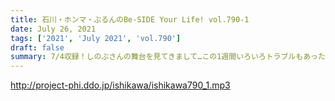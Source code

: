 ```yaml
---
title: 石川・ホンマ・ぶるんのBe-SIDE Your Life! vol.790-1
date: July 26, 2021
tags: ['2021', 'July 2021', 'vol.790']
draft: false
summary: 7/4収録！しのぶさんの舞台を見てきまして…この1週間いろいろトラブルもあった石川さん。
---
```


http://project-phi.ddo.jp/ishikawa/ishikawa790_1.mp3